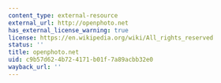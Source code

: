 ```yaml
---
content_type: external-resource
external_url: http://openphoto.net
has_external_license_warning: true
license: https://en.wikipedia.org/wiki/All_rights_reserved
status: ''
title: openphoto.net
uid: c9b57d62-4b72-4171-b01f-7a89acbb32e0
wayback_url: ''
---
```

